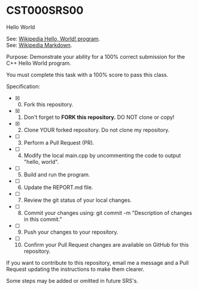 # CST000SRS00
Hello World

See: [Wikipedia Hello, World! program](https://en.wikipedia.org/wiki/%22Hello,_World!%22_program).  
See: [Wikipedia Markdown](https://en.wikipedia.org/wiki/Markdown).  

Purpose: 
Demonstrate your ability for a 100% correct submission for the C++ Hello World program.  

You must complete this task with a 100% score to pass this class.  

Specification:  

- [x] 0. Fork this repository.    
- [x] 1. Don't forget to **FORK this repository.**  DO NOT clone or copy!  
- [x] 2. Clone YOUR forked repository. Do not clone my repository.  
- [ ] 3. Perform a Pull Request (PR).  
- [ ] 4. Modify the local main.cpp by uncommenting the code to output "hello, world".  
- [ ] 5. Build and run the program.  
- [ ] 6. Update the REPORT.md file.  
- [ ] 7. Review the git status of your local changes.  
- [ ] 8. Commit your changes using: git commit -m "Description of changes in this commit."  
- [ ] 9. Push your changes to your repository.  
- [ ] 10. Confirm your Pull Request changes are available on GitHub for this repository.  

If you want to contribute to this repository, email me a message and a Pull Request updating the instructions to make them clearer.  

Some steps may be added or omitted in future SRS's.  

###  
